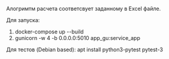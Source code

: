 Алогримтм расчета соответсвует заданному в Excel файле.

Для запуска:
1. docker-compose up --build
2. gunicorn -w 4 -b 0.0.0.0:5010 app_gu:service_app

Для тестов (Debian based):
apt install python3-pytest
pytest-3
